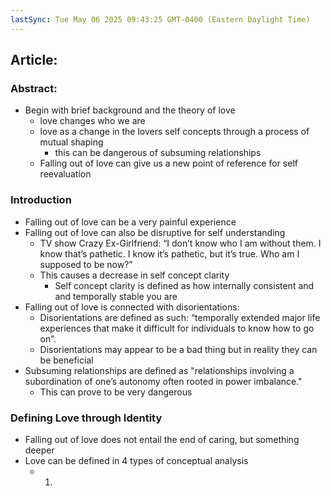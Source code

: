 ```yaml
---
lastSync: Tue May 06 2025 09:43:25 GMT-0400 (Eastern Daylight Time)
---
```

## Article:
### Abstract: 
- Begin with brief background and the theory of love
	- love changes who we are
	- love as a change in the lovers self concepts through a process of mutual shaping
		- this can be dangerous of subsuming relationships
	- Falling out of love can give us a new point of reference for self reevaluation
### Introduction
- Falling out of love can be a very painful experience
- Falling out of love can also be disruptive for self understanding
	- TV show Crazy Ex-Girlfriend: “I don’t know who I am without them. I know that’s pathetic. I know it’s pathetic, but it’s true. Who am I supposed to be now?”
	- This causes a decrease in self concept clarity
		- Self concept clarity is defined as how internally consistent and and temporally stable you are
- Falling out of love is connected with disorientations:
	- Disorientations are defined as such: “temporally extended major life experiences that make it difficult for individuals to know how to go on”.
	- Disorientations may appear to be a bad thing but in reality they can be beneficial
- Subsuming relationships are defined as "relationships involving a subordination of one’s autonomy often rooted in power imbalance."
	- This can prove to be very dangerous
### Defining Love through Identity
- Falling out of love does not entail the end of caring, but something deeper
- Love can be defined in 4 types of conceptual analysis
	- 1. 
